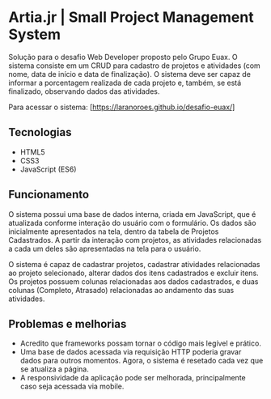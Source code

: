 # Artia.jr | Small Project Management System

Solução para o desafio Web Developer proposto pelo Grupo Euax. O sistema consiste em um CRUD para cadastro de projetos e atividades (com nome, data de início e data de finalização). O sistema deve ser capaz de informar a porcentagem realizada de cada projeto e, também, se está finalizado, observando dados das atividades. 

Para acessar o sistema: [https://laranoroes.github.io/desafio-euax/] 

## Tecnologias

* HTML5
* CSS3
* JavaScript (ES6)

## Funcionamento

O sistema possui uma base de dados interna, criada em JavaScript, que é atualizada conforme interação do usuário com o formulário. Os dados são inicialmente apresentados na tela, dentro da tabela de Projetos Cadastrados. A partir da interação com projetos, as atividades relacionadas a cada um deles são apresentadas na tela para o usuário. 

O sistema é capaz de cadastrar projetos, cadastrar atividades relacionadas ao projeto selecionado, alterar dados dos itens cadastrados e excluir itens. Os projetos possuem colunas relacionadas aos dados cadastrados, e duas colunas (Completo, Atrasado) relacionadas ao andamento das suas atividades. 

## Problemas e melhorias

* Acredito que frameworks possam tornar o código mais legível e prático. 
* Uma base de dados acessada via requisição HTTP poderia gravar dados para outros momentos. Agora, o sistema é resetado cada vez que se atualiza a página.
* A responsividade da aplicação pode ser melhorada, principalmente caso seja acessada via mobile.
